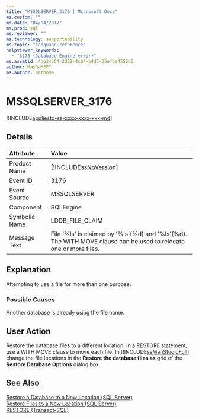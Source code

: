 ```yaml
---
title: "MSSQLSERVER_3176 | Microsoft Docs"
ms.custom: ""
ms.date: "04/04/2017"
ms.prod: sql
ms.reviewer: ""
ms.technology: supportability
ms.topic: "language-reference"
helpviewer_keywords: 
  - "3176 (Database Engine error)"
ms.assetid: 4be24c64-2d52-4cb4-b4d7-36efbe4555b6
author: MashaMSFT
ms.author: mathoma
---
```

# MSSQLSERVER_3176
[!INCLUDE[appliesto-ss-xxxx-xxxx-xxx-md](../../includes/appliesto-ss-xxxx-xxxx-xxx-md.md)]
  
## Details  
  
| Attribute | Value |  
| :-------- | :---- |  
|Product Name|[!INCLUDE[ssNoVersion](../../includes/ssnoversion-md.md)]|  
|Event ID|3176|  
|Event Source|MSSQLSERVER|  
|Component|SQLEngine|  
|Symbolic Name|LDDB_FILE_CLAIM|  
|Message Text|File '%ls' is claimed by '%ls'(%d) and '%ls'(%d). The WITH MOVE clause can be used to relocate one or more files.|  
  
## Explanation  
Attempting to use a file for more than one purpose.  
  
### Possible Causes  
Another database is already using the file name.  
  
## User Action  
Restore the database files to a different location. In a RESTORE statement, use a WITH MOVE clause to move each file. In [!INCLUDE[ssManStudioFull](../../includes/ssmanstudiofull-md.md)], change the file locations in the **Restore the database files as** grid of the **Restore Database Options** dialog box.  
  
## See Also  
[Restore a Database to a New Location &#40;SQL Server&#41;](~/relational-databases/backup-restore/restore-a-database-to-a-new-location-sql-server.md)  
[Restore Files to a New Location &#40;SQL Server&#41;](~/relational-databases/backup-restore/restore-files-to-a-new-location-sql-server.md)  
[RESTORE &#40;Transact-SQL&#41;](~/t-sql/statements/restore-statements-transact-sql.md)  
  
